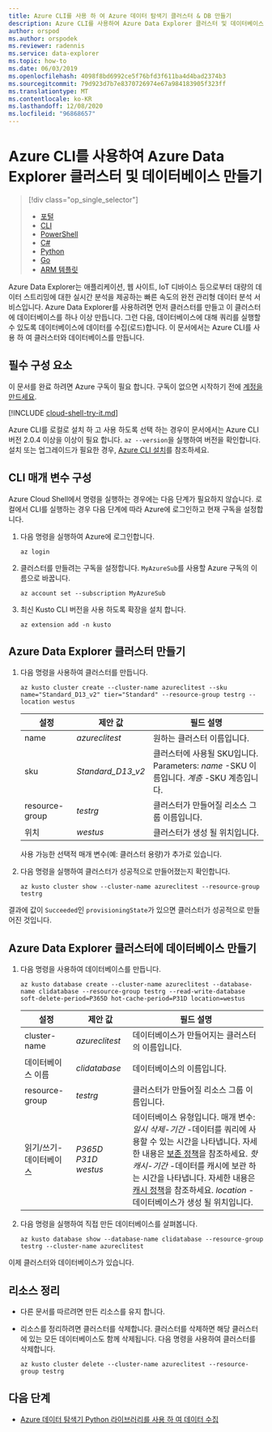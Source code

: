 ```yaml
---
title: Azure CLI를 사용 하 여 Azure 데이터 탐색기 클러스터 & DB 만들기
description: Azure CLI를 사용하여 Azure Data Explorer 클러스터 및 데이터베이스를 만드는 방법 알아보기
author: orspod
ms.author: orspodek
ms.reviewer: radennis
ms.service: data-explorer
ms.topic: how-to
ms.date: 06/03/2019
ms.openlocfilehash: 4098f8bd6992ce5f76bfd3f611ba4d4bad2374b3
ms.sourcegitcommit: 79d923d7b7e8370726974e67a984183905f323ff
ms.translationtype: MT
ms.contentlocale: ko-KR
ms.lasthandoff: 12/08/2020
ms.locfileid: "96868657"
---
```

# <a name="create-an-azure-data-explorer-cluster-and-database-by-using-azure-cli"></a>Azure CLI를 사용하여 Azure Data Explorer 클러스터 및 데이터베이스 만들기

> [!div class="op_single_selector"]
> * [포털](create-cluster-database-portal.md)
> * [CLI](create-cluster-database-cli.md)
> * [PowerShell](create-cluster-database-powershell.md)
> * [C#](create-cluster-database-csharp.md)
> * [Python](create-cluster-database-python.md)
> * [Go](create-cluster-database-go.md)
> * [ARM 템플릿](create-cluster-database-resource-manager.md)

Azure Data Explorer는 애플리케이션, 웹 사이트, IoT 디바이스 등으로부터 대량의 데이터 스트리밍에 대한 실시간 분석을 제공하는 빠른 속도의 완전 관리형 데이터 분석 서비스입니다. Azure Data Explorer를 사용하려면 먼저 클러스터를 만들고 이 클러스터에 데이터베이스를 하나 이상 만듭니다. 그런 다음, 데이터베이스에 대해 쿼리를 실행할 수 있도록 데이터베이스에 데이터를 수집(로드)합니다. 이 문서에서는 Azure CLI를 사용 하 여 클러스터와 데이터베이스를 만듭니다.

## <a name="prerequisites"></a>필수 구성 요소

이 문서를 완료 하려면 Azure 구독이 필요 합니다. 구독이 없으면 시작하기 전에 [계정을 만드세요](https://azure.microsoft.com/free/).

[!INCLUDE [cloud-shell-try-it.md](includes/cloud-shell-try-it.md)]

Azure CLI를 로컬로 설치 하 고 사용 하도록 선택 하는 경우이 문서에서는 Azure CLI 버전 2.0.4 이상을 이상이 필요 합니다. `az --version`을 실행하여 버전을 확인합니다. 설치 또는 업그레이드가 필요한 경우, [Azure CLI 설치](/cli/azure/install-azure-cli)를 참조하세요.

## <a name="configure-the-cli-parameters"></a>CLI 매개 변수 구성

Azure Cloud Shell에서 명령을 실행하는 경우에는 다음 단계가 필요하지 않습니다. 로컬에서 CLI를 실행하는 경우 다음 단계에 따라 Azure에 로그인하고 현재 구독을 설정합니다.

1. 다음 명령을 실행하여 Azure에 로그인합니다.

    ```azurecli-interactive
    az login
    ```

1. 클러스터를 만들려는 구독을 설정합니다. `MyAzureSub`를 사용할 Azure 구독의 이름으로 바꿉니다.

    ```azurecli-interactive
    az account set --subscription MyAzureSub
    ```
   
1. 최신 Kusto CLI 버전을 사용 하도록 확장을 설치 합니다.

    ```azurecli-interactive
    az extension add -n kusto
    ```

## <a name="create-the-azure-data-explorer-cluster"></a>Azure Data Explorer 클러스터 만들기

1. 다음 명령을 사용하여 클러스터를 만듭니다.

    ```azurecli-interactive
    az kusto cluster create --cluster-name azureclitest --sku name="Standard_D13_v2" tier="Standard" --resource-group testrg --location westus
    ```

   |**설정** | **제안 값** | **필드 설명**|
   |---|---|---|
   | name | *azureclitest* | 원하는 클러스터 이름입니다.|
   | sku | *Standard_D13_v2* | 클러스터에 사용될 SKU입니다. Parameters: *name* -SKU 이름입니다. *계층* -SKU 계층입니다. |
   | resource-group | *testrg* | 클러스터가 만들어질 리소스 그룹 이름입니다. |
   | 위치 | *westus* | 클러스터가 생성 될 위치입니다. |

    사용 가능한 선택적 매개 변수(예: 클러스터 용량)가 추가로 있습니다.

1. 다음 명령을 실행하여 클러스터가 성공적으로 만들어졌는지 확인합니다.

    ```azurecli-interactive
    az kusto cluster show --cluster-name azureclitest --resource-group testrg
    ```

결과에 값이 `Succeeded`인 `provisioningState`가 있으면 클러스터가 성공적으로 만들어진 것입니다.

## <a name="create-the-database-in-the-azure-data-explorer-cluster"></a>Azure Data Explorer 클러스터에 데이터베이스 만들기

1. 다음 명령을 사용하여 데이터베이스를 만듭니다.

    ```azurecli-interactive
    az kusto database create --cluster-name azureclitest --database-name clidatabase --resource-group testrg --read-write-database soft-delete-period=P365D hot-cache-period=P31D location=westus
    ```

   |**설정** | **제안 값** | **필드 설명**|
   |---|---|---|
   | cluster-name | *azureclitest* | 데이터베이스가 만들어지는 클러스터의 이름입니다.|
   | 데이터베이스 이름 | *clidatabase* | 데이터베이스의 이름입니다.|
   | resource-group | *testrg* | 클러스터가 만들어질 리소스 그룹 이름입니다. |
   | 읽기/쓰기-데이터베이스 | *P365D* *P31D* *westus* | 데이터베이스 유형입니다. 매개 변수: *일시 삭제-기간* -데이터를 쿼리에 사용할 수 있는 시간을 나타냅니다. 자세한 내용은 [보존 정책](kusto/management/retentionpolicy.md)을 참조하세요. *핫 캐시-기간* -데이터를 캐시에 보관 하는 시간을 나타냅니다. 자세한 내용은 [캐시 정책](kusto/management/cachepolicy.md)을 참조하세요. *location* -데이터베이스가 생성 될 위치입니다. |

1. 다음 명령을 실행하여 직접 만든 데이터베이스를 살펴봅니다.

    ```azurecli-interactive
    az kusto database show --database-name clidatabase --resource-group testrg --cluster-name azureclitest
    ```

이제 클러스터와 데이터베이스가 있습니다.

## <a name="clean-up-resources"></a>리소스 정리

* 다른 문서를 따르려면 만든 리소스를 유지 합니다.
* 리소스를 정리하려면 클러스터를 삭제합니다. 클러스터를 삭제하면 해당 클러스터에 있는 모든 데이터베이스도 함께 삭제됩니다. 다음 명령을 사용하여 클러스터를 삭제합니다.

    ```azurecli-interactive
    az kusto cluster delete --cluster-name azureclitest --resource-group testrg
    ```

## <a name="next-steps"></a>다음 단계

* [Azure 데이터 탐색기 Python 라이브러리를 사용 하 여 데이터 수집](python-ingest-data.md)
